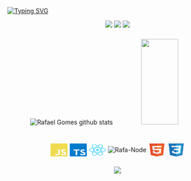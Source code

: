 [![Typing SVG](https://readme-typing-svg.herokuapp.com/?color=178459&size=35&center=true&vCenter=true&width=1000&lines=Hi+There,+My+name+is+Rafael+Gomes;I'm+17+years+old;I'm+from+Brazil;I'm+a+Fullstack+javascript+student;Be+Welcome!+:%29)](https://git.io/typing-svg)

<div align="center">
  <a href = "https://www.github.com/Rafael-H-Gomes"><img src="https://img.shields.io/badge/-Github-%23333?style=for-the-badge&logo=github&logoColor=white" target="_blank"></a>
  <a href="https://www.linkedin.com/in/rafael-gomes-0b55601b1/" target="_blank"><img src="https://img.shields.io/badge/-LinkedIn-%230077B5?style=for-the-badge&logo=linkedin&logoColor=white" target="_blank"></a> 
  <a href = "mailto:rafaelhgomes15@gmail.com"><img src="https://img.shields.io/badge/Gmail-FF0000?style=for-the-badge&logo=Gmail&logoColor=white"></a>
</div>

###

<div align="center">  
  <img width="49%" height="195px" src="https://github-readme-stats.vercel.app/api?username=Rafael-H-Gomes&show_icons=true&count_private=true&hide_border=true&title_color=2E8B57&icon_color=2faf67&text_color=c9d1d9&bg_color=00000000" alt="Rafael Gomes github stats" /> 
  <img width="41%" height="195px" src="https://github-readme-stats.vercel.app/api/top-langs/?username=Rafael-H-Gomes&layout=compact&hide_border=true&title_color=2E8B57&text_color=c9d1d9&bg_color=00000000" />
</div>

###

<div style="display: inline_block" align="center"><br>
  <img align="center" alt="Rafa-Js" height="30" width="40" src="https://raw.githubusercontent.com/devicons/devicon/master/icons/javascript/javascript-plain.svg">
  <img align="center" alt="Rafa-Ts" height="30" width="40" src="https://raw.githubusercontent.com/devicons/devicon/master/icons/typescript/typescript-plain.svg">
  <img align="center" alt="Rafa-React" height="30" width="40" src="https://raw.githubusercontent.com/devicons/devicon/master/icons/react/react-original.svg">
  <img align="center" alt="Rafa-Node" height="30" width="40" src="https://cdn.jsdelivr.net/gh/devicons/devicon/icons/nodejs/nodejs-original.svg">
  <img align="center" alt="Rafa-HTML" height="30" width="40" src="https://raw.githubusercontent.com/devicons/devicon/master/icons/html5/html5-original.svg">
  <img align="center" alt="Rafa-CSS" height="30" width="40" src="https://raw.githubusercontent.com/devicons/devicon/master/icons/css3/css3-original.svg">
</div>

###
###

<div align="center">
  <a href="https://github.com/Rafael-H-Gomes"><img src="https://quotes-github-readme.vercel.app/api?type=vertical&theme=dark&quote=Innovation+distinguishes+a+leader+from+a+follower.&author=Steve+Jobs"/></a>
</div>
